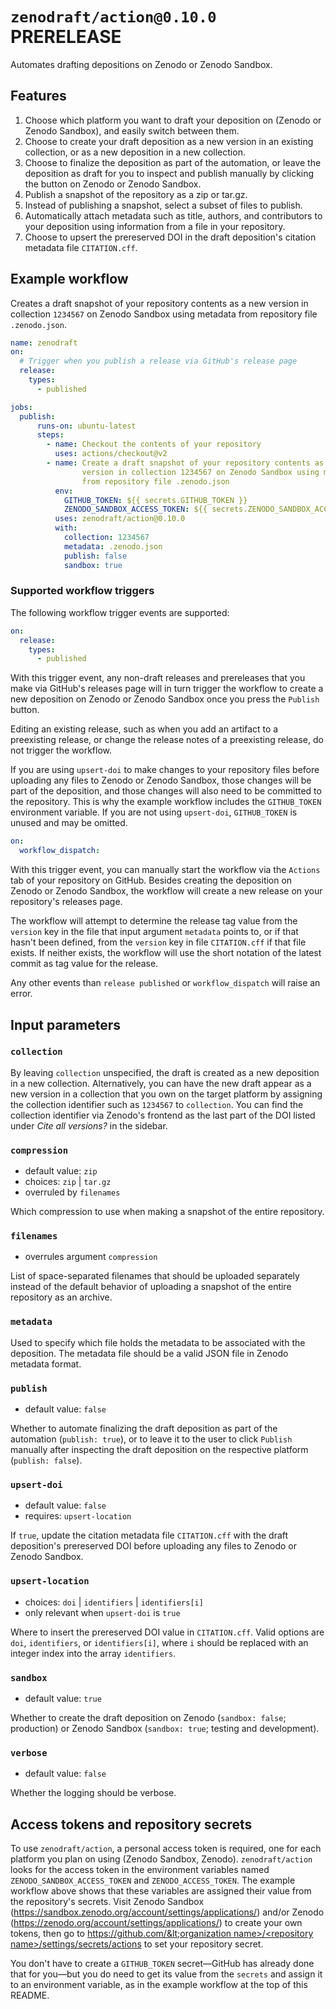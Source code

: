 # `zenodraft/action@0.10.0` PRERELEASE

Automates drafting depositions on Zenodo or Zenodo Sandbox.

## Features

1. Choose which platform you want to draft your deposition on (Zenodo or Zenodo Sandbox), and easily switch between them.
2. Choose to create your draft deposition as a new version in an existing collection, or as a new deposition in a new collection.
3. Choose to finalize the deposition as part of the automation, or leave the deposition as draft for you to inspect and publish manually by clicking the button on Zenodo or Zenodo Sandbox.
4. Publish a snapshot of the repository as a zip or tar.gz.
5. Instead of publishing a snapshot, select a subset of files to publish.
6. Automatically attach metadata such as title, authors, and contributors to your deposition using information from a file in your repository.
7. Choose to upsert the prereserved DOI in the draft deposition's citation metadata file `CITATION.cff`.

## Example workflow

Creates a draft snapshot of your repository contents as a new version in collection `1234567` on Zenodo Sandbox using metadata from repository file `.zenodo.json`.

```yaml
name: zenodraft
on:
  # Trigger when you publish a release via GitHub's release page
  release:
    types:
      - published

jobs:
  publish:
      runs-on: ubuntu-latest
      steps:
        - name: Checkout the contents of your repository
          uses: actions/checkout@v2
        - name: Create a draft snapshot of your repository contents as a new
                version in collection 1234567 on Zenodo Sandbox using metadata
                from repository file .zenodo.json
          env:
            GITHUB_TOKEN: ${{ secrets.GITHUB_TOKEN }}
            ZENODO_SANDBOX_ACCESS_TOKEN: ${{ secrets.ZENODO_SANDBOX_ACCESS_TOKEN }}
          uses: zenodraft/action@0.10.0
          with:
            collection: 1234567
            metadata: .zenodo.json
            publish: false
            sandbox: true
```

### Supported workflow triggers

The following workflow trigger events are supported:

```yaml
on:
  release:
    types:
      - published  
```

With this trigger event, any non-draft releases and prereleases that you make via GitHub's releases page will in turn trigger
the workflow to create a new deposition on Zenodo or Zenodo Sandbox once you press the `Publish` button.

Editing an existing release, such as when you add an artifact to a preexisting release, or change the release notes of a
preexisting release, do not trigger the workflow.

If you are using `upsert-doi` to make changes to your repository files before uploading any files to Zenodo or Zenodo Sandbox,
those changes will be part of the deposition, and those changes will also need to be committed to the repository. This is
why the example workflow includes the `GITHUB_TOKEN` environment variable. If you are not using `upsert-doi`, `GITHUB_TOKEN`
is unused and may be omitted.

```yaml
on:
  workflow_dispatch:
```

With this trigger event, you can manually start the workflow via the `Actions` tab of your repository on GitHub. Besides creating
the deposition on Zenodo or Zenodo Sandbox, the workflow will create a new release on your repository's releases page.

The workflow will attempt to determine the release tag value from the `version` key in the file that input argument `metadata` points
to, or if that hasn't been defined, from the `version` key in file `CITATION.cff` if that file exists. If neither exists, the workflow 
will use the short notation of the latest commit as tag value for the release.

Any other events than `release published` or `workflow_dispatch` will raise an error.

## Input parameters

### `collection`

By leaving `collection` unspecified, the draft is created as a new deposition in a new collection. Alternatively, you can
have the new draft appear as a new version in a collection that you own on the target platform by assigning the collection
identifier such as `1234567` to `collection`. You can find the collection identifier via Zenodo's frontend as the last
part of the DOI listed under _Cite all versions?_ in the sidebar.

### `compression`

- default value: `zip`
- choices: `zip` | `tar.gz`
- overruled by `filenames`

Which compression to use when making a snapshot of the entire repository.

### `filenames`

- overrules argument `compression`

List of space-separated filenames that should be uploaded separately instead of the default behavior of
uploading a snapshot of the entire repository as an archive.

### `metadata`

Used to specify which file holds the metadata to be associated with the deposition. The metadata file
should be a valid JSON file in Zenodo metadata format.

### `publish`

- default value: `false`

Whether to automate finalizing the draft deposition as part of the automation (`publish: true`), or
to leave it to the user to click `Publish` manually after inspecting the draft deposition on the
respective platform (`publish: false`).

### `upsert-doi`

- default value: `false`
- requires: `upsert-location`

If `true`, update the citation metadata file `CITATION.cff` with the draft deposition's prereserved DOI
before uploading any files to Zenodo or Zenodo Sandbox.

### `upsert-location`

- choices: `doi` | `identifiers` | `identifiers[i]`
- only relevant when `upsert-doi` is `true`

Where to insert the prereserved DOI value in `CITATION.cff`. Valid options are `doi`, `identifiers`, or
`identifiers[i]`, where `i` should be replaced with an integer index into the array `identifiers`.

### `sandbox`

- default value: `true`

Whether to create the draft deposition on Zenodo  (`sandbox: false`; production) or Zenodo Sandbox
(`sandbox: true`; testing and development).

### `verbose`

- default value: `false`

Whether the logging should be verbose.


## Access tokens and repository secrets

To use `zenodraft/action`, a personal access token is required, one for each platform you plan on using
(Zenodo Sandbox, Zenodo). `zenodraft/action` looks for the access token in the environment variables
named `ZENODO_SANDBOX_ACCESS_TOKEN` and `ZENODO_ACCESS_TOKEN`. The example workflow above shows that these
variables are assigned their value from the repository's secrets. Visit Zenodo Sandbox
(https://sandbox.zenodo.org/account/settings/applications/) and/or
Zenodo (https://zenodo.org/account/settings/applications/) to create your own tokens, then go to
[https://github.com/&lt;organization name&gt;/&lt;repository name&gt;/settings/secrets/actions](https://github.com/%3Corganization%20name%3E/%3Crepository%20name%3E/settings/secrets/actions)
to set your repository secret.

You don't have to create a `GITHUB_TOKEN` secret&mdash;GitHub has already done that for you&mdash;but you do need
to get its value from the `secrets` and assign it to an environment variable, as in the example workflow at the
top of this README.
